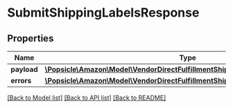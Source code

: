 # SubmitShippingLabelsResponse

## Properties
Name | Type | Description | Notes
------------ | ------------- | ------------- | -------------
**payload** | [**\Popsicle\Amazon\Model\VendorDirectFulfillmentShippingV1\TransactionReference**](TransactionReference.md) |  | [optional] 
**errors** | [**\Popsicle\Amazon\Model\VendorDirectFulfillmentShippingV1\ErrorList**](ErrorList.md) |  | [optional] 

[[Back to Model list]](../../README.md#documentation-for-models) [[Back to API list]](../../README.md#documentation-for-api-endpoints) [[Back to README]](../../README.md)

